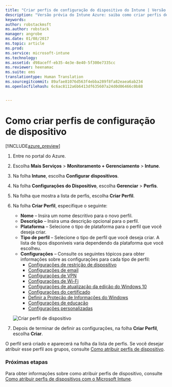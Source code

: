 ```yaml
---
title: "Criar perfis de configuração do dispositivo do Intune | Versão prévia do Intune Azure | Microsoft Docs"
description: "Versão prévia do Intune Azure: saiba como criar perfis de configuração de dispositivo do Intune."
keywords: 
author: robstackmsft
ms.author: robstack
manager: angrobe
ms.date: 01/08/2017
ms.topic: article
ms.prod: 
ms.service: microsoft-intune
ms.technology: 
ms.assetid: d98aceff-eb35-4e3e-8e40-5f300e7335cc
ms.reviewer: heenamac
ms.suite: ems
translationtype: Human Translation
ms.sourcegitcommit: 89afae81076d563f4ebba289f8fa82eaea6ab234
ms.openlocfilehash: 6c6ac8112a6b6413df635607a24d0d06466c0b88


---
```


# <a name="how-to-create-device-configuration-profiles"></a>Como criar perfis de configuração de dispositivo 

[!INCLUDE[azure_preview](../includes/azure_preview.md)]


1. Entre no portal do Azure.
2. Escolha **Mais Serviços** > **Monitoramento + Gerenciamento** > **Intune**.
3. Na folha **Intune**, escolha **Configurar dispositivos**.
2. Na folha **Configurações do Dispositivo**, escolha **Gerenciar** > **Perfis**.
2. Na folha que mostra a lista de perfis, escolha **Criar Perfil**.
3. Na folha **Criar Perfil**, especifique o seguinte:
    - **Nome** – Insira um nome descritivo para o novo perfil.
    - **Descrição** – Insira uma descrição opcional para o perfil.
    - **Plataforma** – Selecione o tipo de plataforma para o perfil que você deseja criar.
    - **Tipo de perfil** – Selecione o tipo de perfil que você deseja criar. A lista de tipos disponíveis varia dependendo da plataforma que você escolheu.
    - **Configurações** – Consulte os seguintes tópicos para obter informações sobre as configurações para cada tipo de perfil:
        -  [Configurações de restrição de dispositivo](/intune-azure/configure-devices/how-to-configure-device-restrictions)
        -  [Configurações de email](/intune-azure/configure-devices/how-to-configure-email-settings)
        -  [Configurações de VPN](/intune-azure/configure-devices/how-to-configure-vpn-settings)
        -  [Configurações de Wi-Fi](/intune-azure/configure-devices/how-to-configure-wi-fi-settings)
        -  [Configurações de atualização da edição do Windows 10](/intune-azure/configure-devices/how-to-configure-windows-10-edition-upgrade)
        -  [Configurações do certificado](/intune-azure/configure-devices/how-to-configure-certificates)
        -  [Definir a Proteção de Informações do Windows](/intune-azure/configure-devices/how-to-configure-windows-information-protection)
        -  [Configurações de educação](/intune-azure/configure-devices/education-settings-for-ios.md)
        -  [Configurações personalizadas](/intune-azure/configure-devices/how-to-configure-custom-settings)

    ![Criar perfil de dispositivo](./media/create-device-profile.png)
4. Depois de terminar de definir as configurações, na folha **Criar Perfil**, escolha **Criar**.

O perfil será criado e aparecerá na folha da lista de perfis.
Se você desejar atribuir esse perfil aos grupos, consulte [Como atribuir perfis de dispositivo](how-to-assign-device-profiles.md).


### <a name="next-steps"></a>Próximas etapas
Para obter informações sobre como atribuir perfis de dispositivo, consulte [Como atribuir perfis de dispositivos com o Microsoft Intune](/intune-azure/configure-devices/how-to-assign-device-profiles).



<!--HONumber=Feb17_HO1-->



